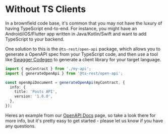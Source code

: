 # Without TS Clients

In a brownfield code base, it's common that you may not have the luxury of having TypeScript end-to-end. For instance, you might have an Android/iOS/Flutter app written in Java/Kotlin/Swift and want to add TypeScript to your backend.

One solution to this is the `@ts-rest/open-api` package, which allows you to generate a OpenAPI spec from your TypeScript code, and then use a tool like [Swagger Codegen](https://swagger.io/tools/swagger-codegen/) to generate a client library for your target language.

```typescript
import { myContract } from './my-api';
import { generateOpenApi } from '@ts-rest/open-api';

const openApiDocument = generateOpenApi(myContract, {
  info: {
    title: 'Posts API',
    version: '1.0.0',
  },
});
```

Heres an example from our [OpenAPI Docs](/docs/open-api) page, so take a look there for more info, but it's pretty easy to get started - please let us know if you have any questions.
